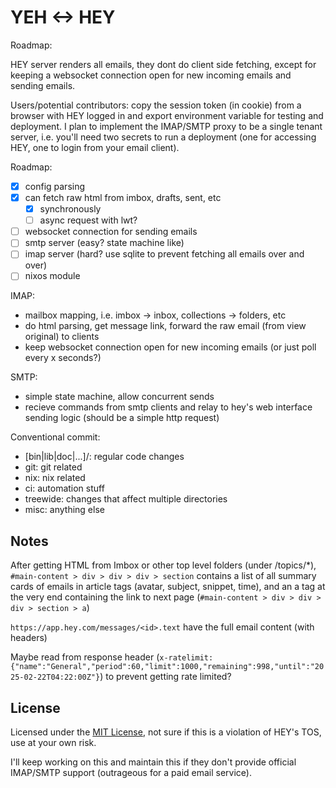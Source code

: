 # YEH <-> HEY

Roadmap:

HEY server renders all emails, they dont do client side fetching, except for
keeping a websocket connection open for new incoming emails and sending emails.

Users/potential contributors: copy the session token (in cookie) from a browser
with HEY logged in and export environment variable for testing and deployment. I
plan to implement the IMAP/SMTP proxy to be a single tenant server, i.e. you'll
need two secrets to run a deployment (one for accessing HEY, one to login from
your email client).

Roadmap:

- [x] config parsing
- [x] can fetch raw html from imbox, drafts, sent, etc
  - [x] synchronously
  - [ ] async request with lwt?
- [ ] websocket connection for sending emails
- [ ] smtp server (easy? state machine like)
- [ ] imap server (hard? use sqlite to prevent fetching all emails over and
      over)
- [ ] nixos module

IMAP:

- mailbox mapping, i.e. imbox -> inbox, collections -> folders, etc
- do html parsing, get message link, forward the raw email (from view original)
  to clients
- keep websocket connection open for new incoming emails (or just poll every x
  seconds?)

SMTP:

- simple state machine, allow concurrent sends
- recieve commands from smtp clients and relay to hey's web interface sending
  logic (should be a simple http request)

Conventional commit:

- [bin|lib|doc|...]/<module>: regular code changes
- git: git related
- nix: nix related
- ci: automation stuff
- treewide: changes that affect multiple directories
- misc: anything else

## Notes

After getting HTML from Imbox or other top level folders (under /topics/*),
`#main-content > div > div > div > section` contains a list of all summary cards
of emails in article tags (avatar, subject, snippet, time), and an a tag at the
very end containing the link to next page
(`#main-content > div > div > div > section > a`)

`https://app.hey.com/messages/<id>.text` have the full email content (with
headers)

Maybe read from response header
(`x-ratelimit: {"name":"General","period":60,"limit":1000,"remaining":998,"until":"2025-02-22T04:22:00Z"}`)
to prevent getting rate limited?

## License

Licensed under the [MIT License](license.txt), not sure if this is a violation
of HEY's TOS, use at your own risk.

I'll keep working on this and maintain this if they don't provide official
IMAP/SMTP support (outrageous for a paid email service).
